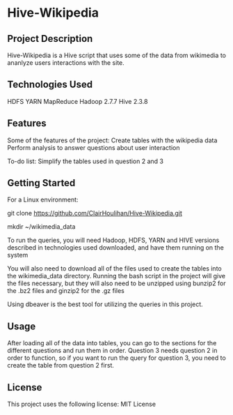 # Hive-Wikipedia

## Project Description
Hive-Wikipedia is a Hive script that uses some of the data from wikimedia to ananlyze users interactions with the site.

## Technologies Used
HDFS
YARN
MapReduce
Hadoop 2.7.7
Hive 2.3.8

## Features
Some of the features of the project:
  Create tables with the wikipedia data
  Perform analysis to answer questions about user interaction

To-do list:
  Simplify the tables used in question 2 and 3

## Getting Started

For a Linux environment:

git clone https://github.com/ClairHoulihan/Hive-Wikipedia.git

mkdir ~/wikimedia_data

To run the queries, you will need Hadoop, HDFS, YARN and HIVE versions described in technologies used downloaded, and have them running on the system

You will also need to download all of the files used to create the tables into the wikimedia_data directory. Running the bash script in the project will give the files necessary, but they will also need to be unzipped using bunzip2 for the .bz2 files and ginzip2 for the .gz files

Using dbeaver is the best tool for utilizing the queries in this project.

## Usage
After loading all of the data into tables, you can go to the sections for the different questions and run them in order. 
Question 3 needs question 2 in order to function, so if you want to run the query for question 3, you need to create the table from question 2 first.

## License
This project uses the following license: MIT License
